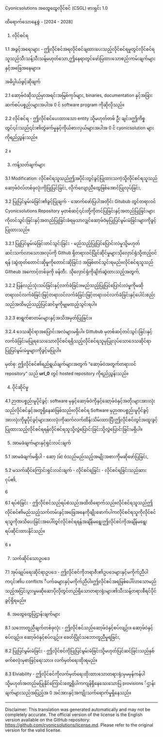 Cyonicsolutions အထွေထွေလိုင်စင် (CSGL)
ဗားရှင်း 1.0

ထိရောက်သောနေ့စွဲ - [2024 - 2028]

1. လိုင်စင်ရ

1.1 အခွင့်အရေးများ - ဤလိုင်စင်အရလိုင်စင်ချထားပေးသည့်လိုင်စင်ရမှုတွင်လိုင်စင်ရသူသည်သီးသန့်သီးသန့်မဟုတ်သော,ဤနေရာတွင်ဖော်ပြထားသောစည်းကမ်းချက်များနှင့်အခြေအနေများ။

အဓိပ္ပါယ်ဖွင့်ဆိုချက်

2.1 ဆော့ဗ်ဝဲဆိုသည်မှာအရင်းအမြစ်ကုဒ်များ, binaries, documentation နှင့်အခြားဆက်စပ်ပစ္စည်းများအပါအ 0 င် software program ကိုဆိုလိုသည်။

2.2 လိုင်စင်ရ - ဤလိုင်စင်ပေးထားသော entity သို့မဟုတ်တစ် ဦး ချင်း။ဤကိစ္စတွင်၎င်းသည်၎င်း၏တွဲဖက်မှုနှင့်ကိုယ်စားလှယ်များအပါအ 0 င် cyonicsolution များကိုရည်ညွှန်းသည်။

2 ။

3. ကန့်သတ်ချက်များ

3.1 Modification: လိုင်စင်ရသူသည်ဤအပိုင်းတွင်ခွင့်ပြုထားသကဲ့သို့လိုင်စင်ရသူသည်ဆော့ဖ်ဝဲလ်တစ်ခုလုံးကိုပြုပြင်ခြင်း, လိုက်လျောညီထွေဖြစ်အောင်ပြုလုပ်ခြင်း,

3.2 ပြုပြင်မွမ်းမံခြင်း၏ခွင့်ပြုချက် - အောက်ဖော်ပြပါအတိုင်း Gitubub တွင်တရားဝင် Cyonicsolutions Repository မှတစ်ဆင့်၎င်းတို့ကိုတင်ပြခြင်းနှင့်အတည်ပြုခြင်းများကိုတင်သွင်းခြင်းနှင့်အတည်ပြုခြင်းခံရမှသာလျှင်ဆော့ဖ်ဝဲမှပြုပြင်မွမ်းမံခြင်းများကိုခွင့်ပြုထားသည်။

3.2.1 ပြုပြင်မွမ်းမံခြင်းတင်သွင်းခြင်း - မည်သည့်ပြုပြင်ပြောင်းလဲမှုသို့မဟုတ်ဆင်းသက်လာသောအလုပ်ကို Github ရှိတရားဝင်ပြိုင်ဆိုင်မှုများသိုလှောင်ရုံသို့ထည့်ဝင်ရန် (ဆွဲထုတ်တောင်းဆိုမှုကိုတောင်းဆိုခြင်း) အဖြစ်တင်သွင်းရမည်။လိုင်စင်ရသူသည် Githeub အကောင့်တစ်ခုကို ဖန်တီး. သိုလှောင်ရုံကိုချိတ်ဆွဲထားသည့်အတွက်,

3.2.2 ပြန်လည်သုံးသပ်ခြင်းနှင့်လက်ခံခြင်း။မည်သည့်ပြုပြင်ပြောင်းလဲမှုကိုမဆိုတရားဝင်လက်ခံခြင်းဖြင့်တရားဝင်လက်ခံခြင်းဖြင့်တရားဝင်လက်ခံခြင်းနှင့်ပေါင်းစည်းသည်အထိမည်သည့်ပြင်ဆင်မှုကိုမျှမထည့်သွင်းရပါ။

3.2.3 စာရွက်စာတမ်းများနှင့်အသိအမှတ်ပြုခြင်း။

3.2.4 ဒေသဆိုင်ရာအပြောင်းအလဲများမရှိပါ။ Gittubub မှတစ်ဆင့်တင်သွင်းခြင်းနှင့်လက်ခံခြင်းမပြုရသေးသောလိုင်စင်ရရှိသည့်လိုင်စင်ရသူမှပြုလုပ်သောဒေသဆိုင်ရာပြုပြင်မွမ်းမံမှုများကိုခွင့်မပြုပါ။

မှတ်စု: ဤလိုင်စင်၏ရည်ရွယ်ချက်များအတွက် "ဆော့ဖ်ဝဲအတွက်တရားဝင် repository" သည် __url_0__ တွင် hosted repository ကိုရည်ညွှန်းသည်။

4. ပိုင်ဆိုင်မှု

4.1 ဉာဏပစ္စည်းမူပိုင်ခွင့်: software မှနှင့်ဆော့ဖ်ဝဲကိုနှင့်ဆော့ဖ်ဝဲနှင့်အတိုးများအားလုံးသည်လိုင်စင်နှင့်အတူရှိနေဆဲဖြစ်သည်။လိုင်စင်ရ Software မှဉာဏပစ္စည်းမူပိုင်ခွင့်အားလုံးကိုမူပိုင်ခွင့်များအားလုံးကိုဆက်လက်ထိန်းသိမ်းထားပြီးဤလိုင်စင်တွင်အထူးခွင့်ပြုထားသည့်လိုင်စင်ရရန်လိုင်စင်ရသူသို့လွှဲပြောင်းခြင်းသို့လွှဲပြောင်းခြင်းမရှိပါ။

5. အာမခံချက်များနှင့်ရှင်းလင်းချက်

5.1 အာမခံချက်မရှိပါ - ဆော့ (ဖ်) ဝဲသည်မည်သည့်အမျိုးအစားကိုမဆိုဖော်ပြခြင်း,

5.2 မသက်ဆိုင်ကြောင်းရှင်းလင်းချက် - လိုင်စင်ရခြင်း - လိုင်စင်ရခြင်းသည်ဆားငုပ်၏,

6

6.1 ရပ်စဲခြင်း - ဤလိုင်စင်သည်ရပ်စဲသည်အထိထိရောက်သည်။လိုင်စင်ရသူသည်ဤလိုင်စင်၏မည်သည့်သက်တမ်းနှင့်အခြေအနေကိုချိုးဖောက်ပါကလိုင်စင်ရသူကိုလိုင်စင်ရသူကိုအသိပေးခြင်းအပေါ်တွင်လိုင်စင်ရရန်အချိန်မရွေးဤလိုင်စင်ကိုအချိန်မရွေးရပ်ဆိုင်းထားနိုင်သည်။

6 ။

7. သက်ဆိုင်သောဥပဒေ

7.1 အုပ်ချုပ်ရေးဆိုင်ရာဥပဒေ - ဤလိုင်စင်ကိုဘရာဇီး၏ဥပဒေများနှင့်မကိုက်ညီပါက၎င်း၏ပ conflicts ိပက်ခများနှင့်မကိုက်ညီပါ။ဤလိုင်စင်အရဖြစ်ပေါ်လာသောမည်သည့်အငြင်းပွားမှုမဆိုဆောပိုလိုတွင်တည်ရှိသောတရားရုံးများ၏သီးသန့်တရားစီရင်ပိုင်ခွင့်ရှိရမည်။

8. အထွေထွေပြဌာန်းချက်များ

8.1 သဘောတူညီချက်တစ်ခုလုံး - ဤလိုင်စင်သည်ဆော့ဖ်ဝဲနှင့်စပ်လျဉ်း။ ဆော့ဖ်ဝဲနှင့်စပ်လျဉ်း။ ဆော့ဖ်ဝဲနှင့်စပ်လျဉ်း။ ခေတ်ပြိုင်သဘောတူညီမှုရခြင်း,

8.2 ပြုပြင်မွမ်းမံခြင်း - ဤလိုင်စင်ကိုပြုပြင်မွမ်းမံခြင်းသို့မဟုတ်ပြင်ဆင်ခြင်းသည်နှစ်ဖက်စလုံးမှစာဖြင့်ရေးသား။ လက်မှတ်ရေးထိုးရမည်။

8.3 Elviability - ဤလိုင်စင်ကိုလက်မှတ်ရေးထိုးထားသောတရားရုံးမှမမှန်ကန်ပါသို့မဟုတ်အတည်မပြုနိုင်ကြောင်းတွေ့ရှိပါကကျန်ရှိနေသေးသောပြ provisions ်ဌာန်းချက်များသည်အပြည့်အ 0 အင်အားနှင့်အကျိုးသက်ရောက်မှုရှိနေသည်။

---
Disclaimer: This translation was generated automatically and may not be completely accurate. The official version of the license is the English version available on the GitHub repository: https://github.com/cyonicsolutions/license.md. Please refer to the original version for the valid license.